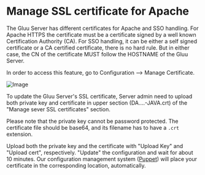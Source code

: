 # Manage SSL certificate for Apache 

The Gluu Server has different certificates for Apache and SSO handling.
For Apache HTTPS the certificate must be a certificate signed by a well
known Certification Authority (CA). For SSO handling, it can be either a
self signed certificate or a CA certified certificate, there is no hard
rule. But in either case, the CN of the certificate MUST follow the
HOSTNAME of the Gluu Server.

In order to access this feature, go to Configuration --> Manage
Certificate.

![Image](https://raw.githubusercontent.com/GluuFederation/docs/master/sources/img/oxTrustConfiguration/Manage_SSL_cert.png?raw=true)

To update the Gluu Server's SSL certificate, Server admin need to upload
both private key and certificate in upper section (DA….-JAVA.crt) of the
"Manage sever SSL certificates" section.

Please note that the private key cannot be password protected. The
certificate file should be base64, and its filename has to have a `.crt`
extension.

Upload both the private key and the certificate with "Upload Key" and
"Upload cert", respectively. "Update" the configuration and wait for
about 10 minutes. Our configuration management system ([Puppet][puppet])
will place your certificate in the corresponding location,
automatically.

[puppet]: https://en.wikipedia.org/wiki/Puppet_%28software%29 "Puppet, Wikipedia"

